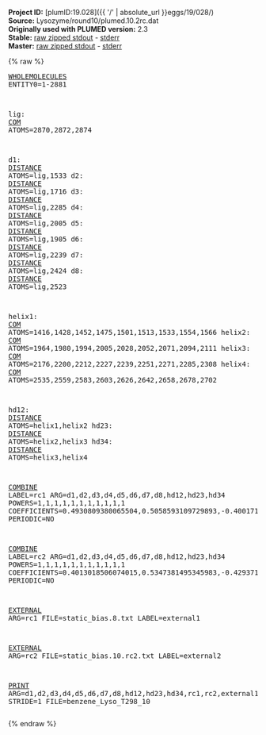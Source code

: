 **Project ID:** [plumID:19.028]({{ '/' | absolute_url }}eggs/19/028/)  
**Source:** Lysozyme/round10/plumed.10.2rc.dat  
**Originally used with PLUMED version:** 2.3  
**Stable:** [raw zipped stdout](plumed.10.2rc.dat.plumed.stdout.txt.zip) - [stderr](plumed.10.2rc.dat.plumed.stderr)  
**Master:** [raw zipped stdout](plumed.10.2rc.dat.plumed_master.stdout.txt.zip) - [stderr](plumed.10.2rc.dat.plumed_master.stderr)  

{% raw %}<pre>
<a href="https://plumed.github.io/doc-master/user-doc/html/_w_h_o_l_e_m_o_l_e_c_u_l_e_s.html">WHOLEMOLECULES</a> ENTITY0=1-2881


lig: <a href="https://plumed.github.io/doc-master/user-doc/html/_c_o_m.html">COM</a> ATOMS=2870,2872,2874


d1: <a href="https://plumed.github.io/doc-master/user-doc/html/_d_i_s_t_a_n_c_e.html">DISTANCE</a> ATOMS=lig,1533
d2: <a href="https://plumed.github.io/doc-master/user-doc/html/_d_i_s_t_a_n_c_e.html">DISTANCE</a> ATOMS=lig,1716
d3: <a href="https://plumed.github.io/doc-master/user-doc/html/_d_i_s_t_a_n_c_e.html">DISTANCE</a> ATOMS=lig,2285
d4: <a href="https://plumed.github.io/doc-master/user-doc/html/_d_i_s_t_a_n_c_e.html">DISTANCE</a> ATOMS=lig,2005
d5: <a href="https://plumed.github.io/doc-master/user-doc/html/_d_i_s_t_a_n_c_e.html">DISTANCE</a> ATOMS=lig,1905
d6: <a href="https://plumed.github.io/doc-master/user-doc/html/_d_i_s_t_a_n_c_e.html">DISTANCE</a> ATOMS=lig,2239 
d7: <a href="https://plumed.github.io/doc-master/user-doc/html/_d_i_s_t_a_n_c_e.html">DISTANCE</a> ATOMS=lig,2424
d8: <a href="https://plumed.github.io/doc-master/user-doc/html/_d_i_s_t_a_n_c_e.html">DISTANCE</a> ATOMS=lig,2523

helix1: <a href="https://plumed.github.io/doc-master/user-doc/html/_c_o_m.html">COM</a> ATOMS=1416,1428,1452,1475,1501,1513,1533,1554,1566
helix2: <a href="https://plumed.github.io/doc-master/user-doc/html/_c_o_m.html">COM</a> ATOMS=1964,1980,1994,2005,2028,2052,2071,2094,2111
helix3: <a href="https://plumed.github.io/doc-master/user-doc/html/_c_o_m.html">COM</a> ATOMS=2176,2200,2212,2227,2239,2251,2271,2285,2308
helix4: <a href="https://plumed.github.io/doc-master/user-doc/html/_c_o_m.html">COM</a> ATOMS=2535,2559,2583,2603,2626,2642,2658,2678,2702

hd12: <a href="https://plumed.github.io/doc-master/user-doc/html/_d_i_s_t_a_n_c_e.html">DISTANCE</a> ATOMS=helix1,helix2
hd23: <a href="https://plumed.github.io/doc-master/user-doc/html/_d_i_s_t_a_n_c_e.html">DISTANCE</a> ATOMS=helix2,helix3
hd34: <a href="https://plumed.github.io/doc-master/user-doc/html/_d_i_s_t_a_n_c_e.html">DISTANCE</a> ATOMS=helix3,helix4


<a href="https://plumed.github.io/doc-master/user-doc/html/_c_o_m_b_i_n_e.html">COMBINE</a> LABEL=rc1 ARG=d1,d2,d3,d4,d5,d6,d7,d8,hd12,hd23,hd34  POWERS=1,1,1,1,1,1,1,1,1,1,1 COEFFICIENTS=0.4930809380065504,0.5058593109729893,-0.4001714129673795,0.23349420293166986,0.030037136299780397,-0.40087790689897096,0.1229390189050703,0.23125338096805748,-0.20809724216770412,-0.11136820637118663,-0.02039729281248875 PERIODIC=NO


<a href="https://plumed.github.io/doc-master/user-doc/html/_c_o_m_b_i_n_e.html">COMBINE</a> LABEL=rc2 ARG=d1,d2,d3,d4,d5,d6,d7,d8,hd12,hd23,hd34  POWERS=1,1,1,1,1,1,1,1,1,1,1 COEFFICIENTS=0.4013018506074015,0.5347381495345983,-0.4293710203075956,-0.23981491902544105,-0.24741461591361635,-0.3881314288406267,0.0053029323724150335,0.09556606133639899,0.09356899271449744,-0.11085507070054638,-0.2628236541370427 PERIODIC=NO



<a href="https://plumed.github.io/doc-master/user-doc/html/_e_x_t_e_r_n_a_l.html">EXTERNAL</a> ARG=rc1 FILE=static_bias.8.txt LABEL=external1


<a href="https://plumed.github.io/doc-master/user-doc/html/_e_x_t_e_r_n_a_l.html">EXTERNAL</a> ARG=rc2 FILE=static_bias.10.rc2.txt LABEL=external2


<a href="https://plumed.github.io/doc-master/user-doc/html/_p_r_i_n_t.html">PRINT</a> ARG=d1,d2,d3,d4,d5,d6,d7,d8,hd12,hd23,hd34,rc1,rc2,external1.bias,external2.bias STRIDE=1 FILE=benzene_Lyso_T298_10
</pre>{% endraw %}
